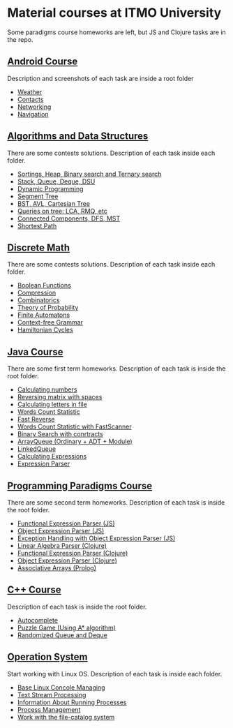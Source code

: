 # Material courses at ITMO University
Some paradigms course homeworks are left, but JS and Clojure tasks are in the repo.
## [Android Course](https://github.com/nowiwr01/itmo/tree/master/android/)
  Description and screenshots of each task are inside a root folder
  * [Weather](https://github.com/nowiwr01/itmo/tree/master/android/Weather)
  * [Contacts](https://github.com/nowiwr01/itmo/tree/master/android/Contacts)
  * [Networking](https://github.com/nowiwr01/itmo/tree/master/android/Networking)
  * [Navigation](https://github.com/nowiwr01/itmo/tree/master/android/Navigation)

## [Algorithms and Data Structures](https://github.com/nowiwr01/itmo/tree/master/algo/)
  There are some contests solutions. Description of each task inside each folder.
  * [Sortings, Heap, Binary search and Ternary search](https://github.com/nowiwr01/itmo/tree/master/algo/1%20term/lab1)
  * [Stack, Queue, Deque, DSU](https://github.com/nowiwr01/itmo/tree/master/algo/1%20term/lab2)
  * [Dynamic Programming](https://github.com/nowiwr01/itmo/tree/master/algo/1%20term/lab3)
  * [Segment Tree](https://github.com/nowiwr01/itmo/tree/master/algo/2%20term/laba1)
  * [BST, AVL, Cartesian Tree](https://github.com/nowiwr01/itmo/tree/master/algo/2%20term/laba2)
  * [Queries on tree: LCA, RMQ, etc](https://github.com/nowiwr01/itmo/tree/master/algo/2%20term/laba3)
  * [Connected Components, DFS, MST](https://github.com/nowiwr01/itmo/tree/master/algo/3%20term/lab1)
  * [Shortest Path](https://github.com/nowiwr01/itmo/tree/master/algo/3%20term/lab2)
  
## [Discrete Math](https://github.com/nowiwr01/itmo/tree/master/discrete_math/)
  There are some contests solutions. Description of each task inside each folder.
  * [Boolean Functions](https://github.com/nowiwr01/itmo/tree/master/discrete_math/1%20term/lab1)
  * [Compression](https://github.com/nowiwr01/itmo/tree/master/discrete_math/1%20term/lab2)
  * [Combinatorics](https://github.com/nowiwr01/itmo/tree/master/discrete_math/1%20term/lab3)
  * [Theory of Probability](https://github.com/nowiwr01/itmo/tree/master/discrete_math/2%20term/lab1)
  * [Finite Automatons](https://github.com/nowiwr01/itmo/tree/master/discrete_math/2%20term/lab2)
  * [Context-free Grammar](https://github.com/nowiwr01/itmo/tree/master/discrete_math/2%20term/lab3)
  * [Hamiltonian Cycles](https://github.com/nowiwr01/itmo/tree/master/discrete_math/3%20term/lab1)

## [Java Course](https://github.com/nowiwr01/itmo/tree/master/prog_intro)
  There are some first term homeworks. Description of each task is inside the root folder.
  * [Calculating numbers](https://github.com/nowiwr01/itmo/tree/master/prog_intro/HW1)
  * [Reversing matrix with spaces](https://github.com/nowiwr01/itmo/tree/master/prog_intro/HW2)
  * [Calculating letters in file](https://github.com/nowiwr01/itmo/tree/master/prog_intro/HW3)
  * [Words Count Statistic](https://github.com/nowiwr01/itmo/tree/master/prog_intro/HW4)
  * [Fast Reverse](https://github.com/nowiwr01/itmo/tree/master/prog_intro/HW5)
  * [Words Count Statistic with FastScanner](https://github.com/nowiwr01/itmo/tree/master/prog_intro/HW6)
  * [Binary Search with conrtracts](https://github.com/nowiwr01/itmo/tree/master/prog_intro/HW7/search)
  * [ArrayQueue (Ordinary + ADT + Module)](https://github.com/nowiwr01/itmo/tree/master/prog_intro/HW8/queue)
  * [LinkedQueue](https://github.com/nowiwr01/itmo/tree/master/prog_intro/HW9/queue)
  * [Calculating Expressions](https://github.com/nowiwr01/itmo/tree/master/prog_intro/HW10/src/expression)
  * [Expression Parser](https://github.com/nowiwr01/itmo/tree/master/prog_intro/HW11/src/expression)
  
## [Programming Paradigms Course](https://github.com/nowiwr01/itmo/tree/master/paradigms/)
  There are some second term homeworks. Description of each task is inside the root folder.
  * [Functional Expression Parser (JS)](https://github.com/nowiwr01/itmo/tree/master/paradigms/hw4)
  * [Object Expression Parser (JS)](https://github.com/nowiwr01/itmo/tree/master/paradigms/hw5)
  * [Exception Handling with Object Expression Parser (JS)](https://github.com/nowiwr01/itmo/tree/master/paradigms/hw6)
  * [Linear Algebra Parser (Clojure)](https://github.com/nowiwr01/itmo/tree/master/paradigms/hw7)
  * [Functional Expression Parser (Clojure)](https://github.com/nowiwr01/itmo/tree/master/paradigms/hw8)
  * [Object Expression Parser (Clojure)](https://github.com/nowiwr01/itmo/tree/master/paradigms/hw9)
  * [Associative Arrays (Prolog)](https://github.com/nowiwr01/itmo/tree/master/paradigms/hw11)

## [C++ Course](https://github.com/nowiwr01/itmo/tree/master/c%2B%2B/)
  Description of each task is inside the root folder.
  * [Autocomplete](https://github.com/nowiwr01/itmo/tree/master/c%2B%2B/autocomplete)
  * [Puzzle Game (Using A* algorithm)](https://github.com/nowiwr01/itmo/tree/master/c%2B%2B/puzzle_game)
  * [Randomized Queue and Deque](https://github.com/nowiwr01/itmo/tree/master/c%2B%2B/randomized_queue_and_deque)
  
## [Operation System](https://github.com/nowiwr01/itmo/tree/master/os)
  Start working with Linux OS. Description of each task is inside each folder.
  * [Base Linux Concole Managing](https://github.com/nowiwr01/itmo/tree/master/os/lab1)
  * [Text Stream Processing](https://github.com/nowiwr01/itmo/tree/master/os/lab2)
  * [Information About Running Processes](https://github.com/nowiwr01/itmo/tree/master/os/lab3)
  * [Process Management](https://github.com/nowiwr01/itmo/tree/master/os/lab4)
  * [Work with the file-catalog system](https://github.com/nowiwr01/itmo/tree/master/os/lab5)
